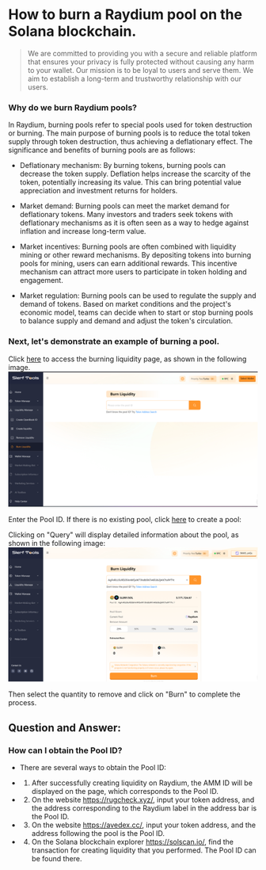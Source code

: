 # How to burn a Raydium pool on the Solana blockchain.

> We are committed to providing you with a secure and reliable platform that ensures your privacy is fully protected without causing any harm to your wallet. Our mission is to be loyal to users and serve them. We aim to establish a long-term and trustworthy relationship with our users.

### Why do we burn Raydium pools?

In Raydium, burning pools refer to special pools used for token destruction or burning. The main purpose of burning pools is to reduce the total token supply through token destruction, thus achieving a deflationary effect. The significance and benefits of burning pools are as follows:

- Deflationary mechanism: By burning tokens, burning pools can decrease the token supply. Deflation helps increase the scarcity of the token, potentially increasing its value. This can bring potential value appreciation and investment returns for holders.

- Market demand: Burning pools can meet the market demand for deflationary tokens. Many investors and traders seek tokens with deflationary mechanisms as it is often seen as a way to hedge against inflation and increase long-term value.

- Market incentives: Burning pools are often combined with liquidity mining or other reward mechanisms. By depositing tokens into burning pools for mining, users can earn additional rewards. This incentive mechanism can attract more users to participate in token holding and engagement.

- Market regulation: Burning pools can be used to regulate the supply and demand of tokens. Based on market conditions and the project's economic model, teams can decide when to start or stop burning pools to balance supply and demand and adjust the token's circulation.

### Next, let's demonstrate an example of burning a pool.
Click [here](https://slerf.tools/lp/burn) to access the burning liquidity page, as shown in the following image.
![Alt text](./img/burnLP_1.jpg)

Enter the Pool ID. If there is no existing pool, click [here](https://slerf.tools/lp/add) to create a pool:

Clicking on "Query" will display detailed information about the pool, as shown in the following image:
![Alt text](./img/burnLP_2.jpg)

Then select the quantity to remove and click on "Burn" to complete the process.




## Question and Answer:
### How can I obtain the Pool ID?
- There are several ways to obtain the Pool ID:
- 1. After successfully creating liquidity on Raydium, the AMM ID will be displayed on the page, which corresponds to the Pool ID.

- 2. On the website https://rugcheck.xyz/, input your token address, and the address corresponding to the Raydium label in the address bar is the Pool ID.

- 3.  On the website https://avedex.cc/, input your token address, and the address following the pool is the Pool ID.

- 4. On the Solana blockchain explorer https://solscan.io/, find the transaction for creating liquidity that you performed. The Pool ID can be found there.








